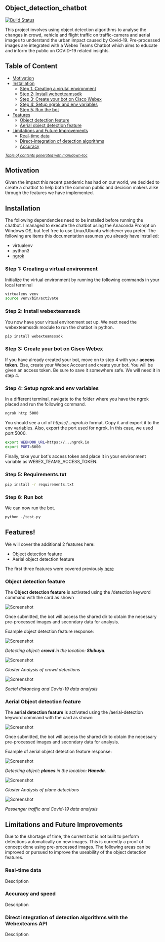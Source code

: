 ## Object_detection_chatbot
[![Build Status](https://travis-ci.org/joemccann/dillinger.svg?branch=master)](https://travis-ci.org/joemccann/dillinger)

This project involves using object detection algorithms to analyse the changes in crowd, vehicle and flight traffic on traffic-camera and aerial images to understand the urban impact caused by Covid-19. Pre-processed images are integrated with a Webex Teams Chatbot which aims to educate and inform the public on COVID-19 related insights.

## Table of Content
- [Motivation](#motivation)
- [Installation](#installation)
  * [Step 1: Creating a virutal environment](#step-1--creating-a-virtual-environment)
  * [Step 2: Install webexteamssdk](#step-2--install-webexteamssdk)
  * [Step 3: Create your bot on Cisco Webex](#step-3--create-your-bot-on-cisco-webex)
  * [Step 4: Setup ngrok and env variables](#step-4--setup-ngrok-and-env-variables)
  * [Step 5: Run the bot](#step-5--run-the-bot)
- [Features](#features-)
  * [Object detection feature](#object-detection-feature)
  * [Aerial object detection feature](#aerial-object-detection-feature)
- [Limitations and Future Improvements](#limitations-and-future-improvements)
  * [Real-time data](#real-time-data)
  * [Direct-integration of detection algorithms](#integration)
  * [Accuracy](#accuracy)

<small><i><a href='http://ecotrust-canada.github.io/markdown-toc/'>Table of contents generated with markdown-toc</a></i></small>


## Motivation
Given the impact this recent pandemic has had on our world, we decided to create a chatbot to help both the common public and decision makers alike through the features we have implemented.

## Installation
The following dependencies need to be installed before running the chatbot. I managed to execute the chatbot using the Anaconda Prompt on Windows OS, but feel free to use Linux/Ubuntu whichever you prefer. The following are items this documentation assumes you already have installed: 
- virtualenv 
- python3 
- [ngrok](https://ngrok.com/download)

### Step 1: Creating a virtual environment
Initialize the virtual environment by running the following commands in your local terminal

```sh
virtualenv venv
source venv/bin/activate
```
### Step 2: Install webexteamssdk
You now have your virtual environment set up. We next need the webexteamssdk module to run the chatbot in python.

```sh
pip install webexteamsssdk
```
### Step 3: Create your bot on Cisco Webex
If you have already created your bot, move on to step 4 with your **access token**. Else, create your Webex Account and create your bot. You will be given an access token. Be sure to save it somewhere safe. We will need it in step 4.

### Step 4: Setup ngrok and env variables
In a different terminal, navigate to the folder where you have the ngrok placed and run the following command.
```sh
ngrok http 5000
```
You should see a url of _https://...ngrok.io_ format. Copy it and export it to the env variables. 
Also, export the port used for ngrok. In this case, we used port 5000. 
```sh
export WEBHOOK_URL=https://...ngrok.io
export PORT=5000
```
Finally, take your bot's access token and place it in your environment variable as WEBEX_TEAMS_ACCESS_TOKEN.

### Step 5: Requirements.txt

```sh
pip install -r requirements.txt
```

### Step 6: Run bot

We can now run the bot.
```sh
python ./test.py
```
## Features!
We will cover the additional 2 features here:
* Object detection feature
* Aerial object detection feature

The first three features were covered previously [here](https://github.com/shawnlim97/CiscoCovidBot-Final-)
### Object detection feature
The **Object detection feature** is activated using the /detection keyword command with the card as shown 

![Screenshot](Screenshots/compare_response.png)

Once submitted, the bot will access the shared dir to obtain the necessary pre-processed images and secondary data for analysis.

Example object detection feature response:

![Screenshot](Screenshots/comparecard.png)

*Detecting object: **crowd** in the location: **Shibuya**.*

![Screenshot](Screenshots/comparecard.png)

*Cluster Analysis of crowd detections*

![Screenshot](Screenshots/comparecard.png)

*Social distancing and Covid-19 data analysis*

### Aerial Object detection feature
The **aerial detection feature** is activated using the /aerial-detection keyword command with the card as shown 

![Screenshot](Screenshots/compare_response.png)

Once submitted, the bot will access the shared dir to obtain the necessary pre-processed images and secondary data for analysis.

Example of aerial object detection feature response:

![Screenshot](Screenshots/comparecard.png)

*Detecting object: **planes** in the location: **Haneda**.*

![Screenshot](Miscellaneous/staticimage.png)

*Cluster Analysis of plane detections*

![Screenshot](Screenshots/comparecard.png)

*Passenger traffic and Covid-19 data analysis*

## Limitations and Future Improvements

Due to the shortage of time, the current bot is not built to perform detections automatically on new images. This is currently a proof of concept done using pre-processed images. The following areas can be improved or pursued to improve the useability of the object detection features. 

### Real-time data

Description

### Accuracy and speed

Description

### Direct integration of detection algorithms with the Webexteams API

Description

